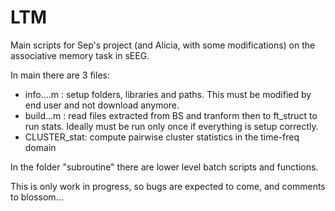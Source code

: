 # LTM

Main scripts for Sep's project (and Alicia, with some modifications) on the associative memory task in sEEG.

In main there are 3 files:
- info....m : setup folders, libraries and paths. This must be modified by end user and not download anymore.
- build...m : read files extracted from BS and tranform then to ft_struct to run stats. Ideally must be run only once if everything is setup correctly.
- CLUSTER_stat: compute pairwise cluster statistics in the time-freq domain

In the folder "subroutine" there are lower level batch scripts and functions.

This is only work in progress, so bugs are expected to come, and comments to blossom...
